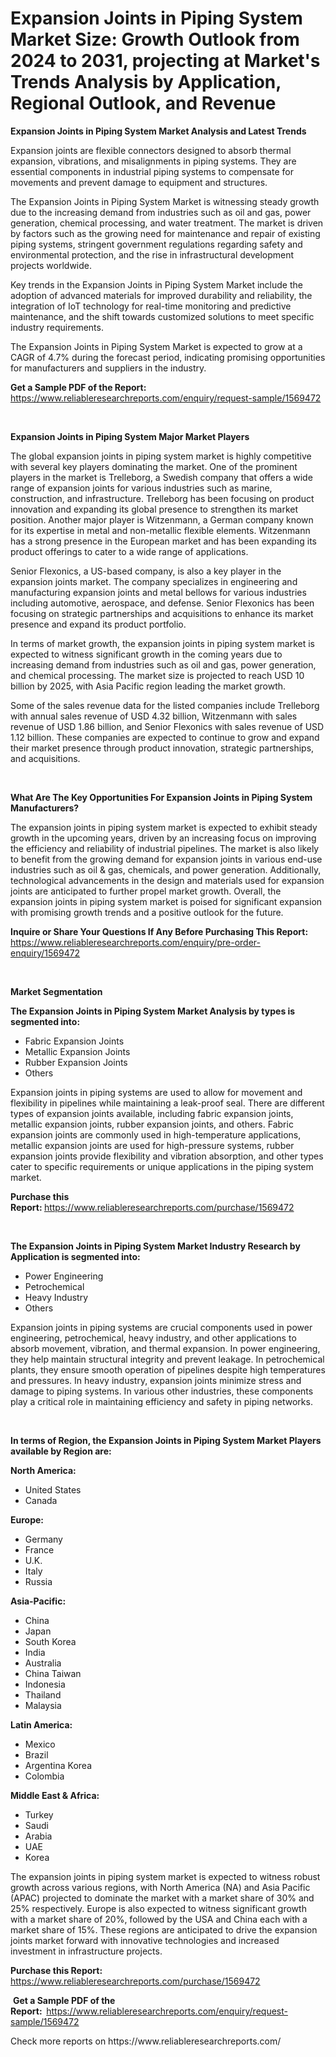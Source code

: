 <p><h1>Expansion Joints in Piping System Market Size: Growth Outlook from 2024 to 2031, projecting at Market's Trends Analysis by Application, Regional Outlook, and Revenue</h1></p><p><strong>Expansion Joints in Piping System Market Analysis and Latest Trends</strong></p>
<p><p>Expansion joints are flexible connectors designed to absorb thermal expansion, vibrations, and misalignments in piping systems. They are essential components in industrial piping systems to compensate for movements and prevent damage to equipment and structures.</p><p>The Expansion Joints in Piping System Market is witnessing steady growth due to the increasing demand from industries such as oil and gas, power generation, chemical processing, and water treatment. The market is driven by factors such as the growing need for maintenance and repair of existing piping systems, stringent government regulations regarding safety and environmental protection, and the rise in infrastructural development projects worldwide.</p><p>Key trends in the Expansion Joints in Piping System Market include the adoption of advanced materials for improved durability and reliability, the integration of IoT technology for real-time monitoring and predictive maintenance, and the shift towards customized solutions to meet specific industry requirements.</p><p>The Expansion Joints in Piping System Market is expected to grow at a CAGR of 4.7% during the forecast period, indicating promising opportunities for manufacturers and suppliers in the industry.</p></p>
<p><strong>Get a Sample PDF of the Report:&nbsp;</strong> <a href="https://www.reliableresearchreports.com/enquiry/request-sample/1569472">https://www.reliableresearchreports.com/enquiry/request-sample/1569472</a></p>
<p>&nbsp;</p>
<p><strong>Expansion Joints in Piping System Major Market Players</strong></p>
<p><p>The global expansion joints in piping system market is highly competitive with several key players dominating the market. One of the prominent players in the market is Trelleborg, a Swedish company that offers a wide range of expansion joints for various industries such as marine, construction, and infrastructure. Trelleborg has been focusing on product innovation and expanding its global presence to strengthen its market position. Another major player is Witzenmann, a German company known for its expertise in metal and non-metallic flexible elements. Witzenmann has a strong presence in the European market and has been expanding its product offerings to cater to a wide range of applications.</p><p>Senior Flexonics, a US-based company, is also a key player in the expansion joints market. The company specializes in engineering and manufacturing expansion joints and metal bellows for various industries including automotive, aerospace, and defense. Senior Flexonics has been focusing on strategic partnerships and acquisitions to enhance its market presence and expand its product portfolio.</p><p>In terms of market growth, the expansion joints in piping system market is expected to witness significant growth in the coming years due to increasing demand from industries such as oil and gas, power generation, and chemical processing. The market size is projected to reach USD 10 billion by 2025, with Asia Pacific region leading the market growth.</p><p>Some of the sales revenue data for the listed companies include Trelleborg with annual sales revenue of USD 4.32 billion, Witzenmann with sales revenue of USD 1.86 billion, and Senior Flexonics with sales revenue of USD 1.12 billion. These companies are expected to continue to grow and expand their market presence through product innovation, strategic partnerships, and acquisitions.</p></p>
<p>&nbsp;</p>
<p><strong>What Are The Key Opportunities For Expansion Joints in Piping System Manufacturers?</strong></p>
<p><p>The expansion joints in piping system market is expected to exhibit steady growth in the upcoming years, driven by an increasing focus on improving the efficiency and reliability of industrial pipelines. The market is also likely to benefit from the growing demand for expansion joints in various end-use industries such as oil & gas, chemicals, and power generation. Additionally, technological advancements in the design and materials used for expansion joints are anticipated to further propel market growth. Overall, the expansion joints in piping system market is poised for significant expansion with promising growth trends and a positive outlook for the future.</p></p>
<p><strong>Inquire or Share Your Questions If Any Before Purchasing This Report:</strong> <a href="https://www.reliableresearchreports.com/enquiry/pre-order-enquiry/1569472">https://www.reliableresearchreports.com/enquiry/pre-order-enquiry/1569472</a></p>
<p>&nbsp;</p>
<p><strong>Market Segmentation</strong></p>
<p><strong>The Expansion Joints in Piping System Market Analysis by types is segmented into:</strong></p>
<p><ul><li>Fabric Expansion Joints</li><li>Metallic Expansion Joints</li><li>Rubber Expansion Joints</li><li>Others</li></ul></p>
<p><p>Expansion joints in piping systems are used to allow for movement and flexibility in pipelines while maintaining a leak-proof seal. There are different types of expansion joints available, including fabric expansion joints, metallic expansion joints, rubber expansion joints, and others. Fabric expansion joints are commonly used in high-temperature applications, metallic expansion joints are used for high-pressure systems, rubber expansion joints provide flexibility and vibration absorption, and other types cater to specific requirements or unique applications in the piping system market.</p></p>
<p><strong>Purchase this Report:&nbsp;</strong><a href="https://www.reliableresearchreports.com/purchase/1569472">https://www.reliableresearchreports.com/purchase/1569472</a></p>
<p>&nbsp;</p>
<p><strong>The Expansion Joints in Piping System Market Industry Research by Application is segmented into:</strong></p>
<p><ul><li>Power Engineering</li><li>Petrochemical</li><li>Heavy Industry</li><li>Others</li></ul></p>
<p><p>Expansion joints in piping systems are crucial components used in power engineering, petrochemical, heavy industry, and other applications to absorb movement, vibration, and thermal expansion. In power engineering, they help maintain structural integrity and prevent leakage. In petrochemical plants, they ensure smooth operation of pipelines despite high temperatures and pressures. In heavy industry, expansion joints minimize stress and damage to piping systems. In various other industries, these components play a critical role in maintaining efficiency and safety in piping networks.</p></p>
<p>&nbsp;</p>
<p><strong>In terms of Region, the Expansion Joints in Piping System Market Players available by Region are:</strong></p>
<p>
    <p> <strong> North America: </strong>
        <ul>
            <li>United States</li>
            <li>Canada</li>
        </ul>
        </p> 
    <p> <strong> Europe: </strong>
        <ul>
            <li>Germany</li>
            <li>France</li>
            <li>U.K.</li>
            <li>Italy</li>
            <li>Russia</li>
        </ul>
        </p> 
    <p> <strong> Asia-Pacific: </strong>
        <ul>
            <li>China</li>
            <li>Japan</li>
            <li>South Korea</li>
            <li>India</li>
            <li>Australia</li>
            <li>China Taiwan</li>
            <li>Indonesia</li>
            <li>Thailand</li>
            <li>Malaysia</li>
        </ul>
        </p> 
    <p> <strong> Latin America: </strong>
        <ul>
            <li>Mexico</li>
            <li>Brazil</li>
            <li>Argentina Korea</li>
            <li>Colombia</li>
        </ul>
        </p> 
    <p> <strong> Middle East & Africa: </strong>
        <ul>
            <li>Turkey</li>
            <li>Saudi</li>
            <li>Arabia</li>
            <li>UAE</li>
            <li>Korea</li>
        </ul>
    </p>
    </p>
<p><p>The expansion joints in piping system market is expected to witness robust growth across various regions, with North America (NA) and Asia Pacific (APAC) projected to dominate the market with a market share of 30% and 25% respectively. Europe is also expected to witness significant growth with a market share of 20%, followed by the USA and China each with a market share of 15%. These regions are anticipated to drive the expansion joints market forward with innovative technologies and increased investment in infrastructure projects.</p></p>
<p><strong>Purchase this Report: </strong><a href="https://www.reliableresearchreports.com/purchase/1569472">https://www.reliableresearchreports.com/purchase/1569472</a></p>
<p>&nbsp;<strong>Get a Sample PDF of the Report:&nbsp;&nbsp;</strong><a href="https://www.reliableresearchreports.com/enquiry/request-sample/1569472">https://www.reliableresearchreports.com/enquiry/request-sample/1569472</a></p>
<p><strong></strong></p>
<p>Check more reports on https://www.reliableresearchreports.com/</p>